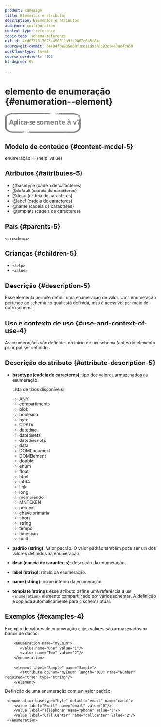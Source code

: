 ```yaml
---
product: campaign
title: Elementos e atributos
description: Elementos e atributos
audience: configuration
content-type: reference
topic-tags: schema-reference
exl-id: 4cd67278-2623-4508-9a9f-9007c6a5f8ac
source-git-commit: 34404fbe935e68f3cc11d937839209443ad4ca60
workflow-type: tm+mt
source-wordcount: '196'
ht-degree: 6%

---
```


# elemento de enumeração {#enumeration--element}

![](../../../assets/v7-only.svg)

## Modelo de conteúdo {#content-model-5}

enumeração:==(help| value)

## Atributos {#attributes-5}

* @basetype (cadeia de caracteres)
* @default (cadeia de caracteres)
* @desc (cadeia de caracteres)
* @label (cadeia de caracteres)
* @name (cadeia de caracteres)
* @template (cadeia de caracteres)

## Pais {#parents-5}

`<srcschema>`

## Crianças {#children-5}

* `<help>`
* `<value>`

## Descrição {#description-5}

Esse elemento permite definir uma enumeração de valor. Uma enumeração pertence ao schema no qual está definida, mas é acessível por meio de outro schema.

## Uso e contexto de uso {#use-and-context-of-use-4}

As enumerações são definidas no início de um schema (antes do elemento principal ser definido).

## Descrição do atributo {#attribute-description-5}

* **basetype (cadeia de caracteres)**: tipo dos valores armazenados na enumeração.

   Lista de tipos disponíveis:

   * ANY
   * compartimento
   * blob
   * booleano
   * byte
   * CDATA
   * datetime
   * datetimetz
   * datetimenotz
   * data
   * DOMDocument
   * DOMElement
   * double
   * enum
   * float
   * html
   * int64
   * link
   * long
   * memorando
   * MNTOKEN
   * percent
   * chave primária
   * short
   * string
   * tempo
   * timespan
   * uuid

* **padrão (string)**: Valor padrão. O valor padrão também pode ser um dos valores definidos na enumeração.
* **desc (cadeia de caracteres)**: descrição da enumeração.
* **label (string)**: rótulo da enumeração.
* **name (string)**: nome interno da enumeração.
* **template (string)**: esse atributo define uma referência a um `<enumeration>` elemento compartilhado por vários schemas. A definição é copiada automaticamente para o schema atual.

## Exemplos {#examples-4}

Exemplo de valores de enumeração cujos valores são armazenados no banco de dados:

```
    <enumeration name="myEnum">
       <value name="One" value="1"/>
       <value name="Two" value="2"/>
    </enumeration>

    <element label="Sample" name="Sample">
       <attribute dbEnum="myEnum" length="100" name="Number" required="true" type="string"/>
    </element>
```

Definição de uma enumeração com um valor padrão:

```
 <enumeration basetype="byte" default="email" name="canal">
    <value label="Email" name="email" value="0"/> 
    <value label="Téléphone" name="phone" value="1"/>
    <value label="Call Center" name="callcenter" value="2"/>
 </enumeration>
```
